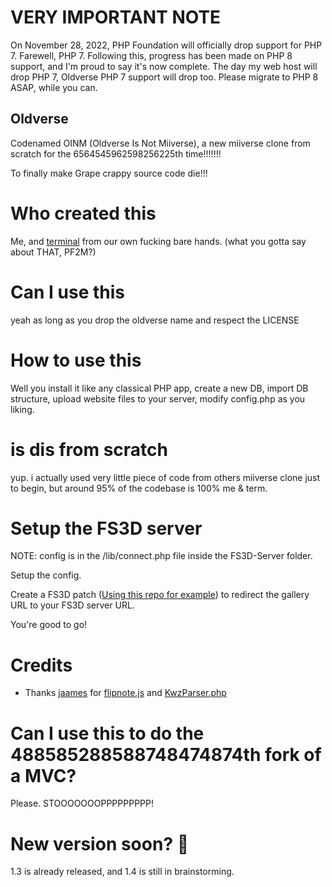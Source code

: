# **VERY IMPORTANT NOTE**
On November 28, 2022, PHP Foundation will officially drop support for PHP 7. Farewell, PHP 7.
Following this, progress has been made on PHP 8 support, and I'm proud to say it's now complete.
The day my web host will drop PHP 7, Oldverse PHP 7 support will drop too.
Please migrate to PHP 8 ASAP, while you can.

## Oldverse
Codenamed OINM (Oldverse Is Not Miiverse), a new miiverse clone from scratch for the 6564545962598256225th time!!!!!!!

To finally make Grape crappy source code die!!!
# Who created this
Me, and <a href="https://github.com/TermOfficial">terminal</a> from our own fucking bare hands. (what you gotta say about THAT, PF2M?)
# Can I use this
yeah as long as you drop the oldverse name and respect the LICENSE
# How to use this
Well you install it like any classical PHP app, create a new DB, import DB structure, upload website files to your server, modify config.php as you liking.
# is dis from scratch
yup. i actually used very little piece of code from others miiverse clone just to begin, but around 95% of the codebase is 100% me & term.
# Setup the FS3D server
NOTE: config is in the /lib/connect.php file inside the FS3D-Server folder.

Setup the config.

Create a FS3D patch (<a href="https://github.com/Rix565/oldverse-fs3d-patch-tool">Using this repo for example</a>) to redirect the gallery URL to your FS3D server URL.

You're good to go!
# Credits
- Thanks <a href="https://github.com/jaames">jaames</a> for <a href="https://github.com/jaames/flipnote.js">flipnote.js</a> and <a href="https://gist.github.com/jaames/69af90df7a51b56ba04826bd7660420d">KwzParser.php</a>
# Can I use this to do the 488585288588748474874th fork of a MVC?
Please. STOOOOOOOPPPPPPPPP!
# New version soon? :eyes:
1.3 is already released, and 1.4 is still in brainstorming.
